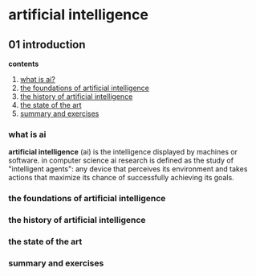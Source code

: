 # artificial intelligence

## 01 introduction

**contents**
1.  [what is ai?](#what-is-ai)
2.  [the foundations of artificial intelligence](#the-foundations-of-artificial-intelligence)
3.  [the history of artificial intelligence](#the-history-of-artificial-intelligence)
4.  [the state of the art](#the-state-of-the-art)
5.  [summary and exercises](#summary-and-exercises)


### what is ai

**artificial intelligence** (ai) is the intelligence displayed by machines or software. in computer science ai research is defined as the study of "intelligent agents": any device that perceives its environment and takes actions that maximize its chance of successfully achieving its goals.

### the foundations of artificial intelligence


### the history of artificial intelligence

### the state of the art

### summary and exercises
